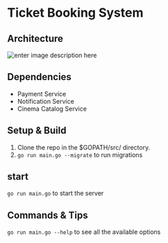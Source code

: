 # Ticket Booking System

## Architecture
![enter image description here](https://drive.google.com/uc?id=1ztd-hCJqkuw6vuRU0SWTarzalZPDQaAI)

## Dependencies
- Payment Service
- Notification Service
- Cinema Catalog Service

## Setup & Build

1. Clone the repo in the $GOPATH/src/ directory.
2. `go run main.go --migrate` to run migrations

## start
`go run main.go` to start the server

## Commands & Tips

`go run main.go --help` to see all the available options 